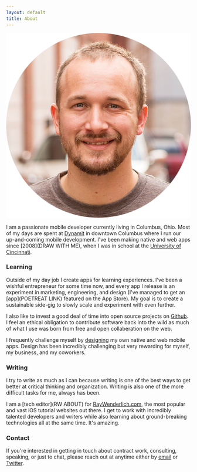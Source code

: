```yaml
---
layout: default
title: About
---
```


<img alt="Profile Picture" title="Meet Ryan" class="center-image" src="/img/ryan.png" />

I am a passionate mobile developer currently living in Columbus, Ohio. Most of my days are spent at [Dynamit](http://dynamit.us) in downtown Columbus where I run our up-and-coming mobile development. I've been making native and web apps since [2008](DRAW WITH ME), when I was in school at the [University of Cincinnati](http://uc.edu).

### Learning

Outside of my day job I create apps for learning experiences. I've been a wishful entrepreneur for some time now, and every app I release is an experiment in marketing, engineering, and design (I've managed to get an [app](POETREAT LINK) featured on the App Store). My goal is to create a sustainable side-gig to slowly scale and experiment with even further.

I also like to invest a good deal of time into open source projects on <a href="https://github.com/rnystrom">Github</a>. I feel an ethical obligation to contribute software back into the wild as much of what I use was born from free and open collaberation on the web.

I frequently challenge myself by [designing](http://ryannystrom.dunked.com) my own native and web mobile apps. Design has been incredibly challenging but very rewarding for myself, my business, and my coworkers.

### Writing

I try to write as much as I can because writing is one of the best ways to get better at critical thinking and organization. Writing is also one of the more difficult tasks for me, always has been.

I am a [tech editor](RW ABOUT) for [RayWenderlich.com](http://raywenderlich.com/), the most popular and vast iOS tutorial websites out there. I get to work with incredibly talented developers and writers while also learning about ground-breaking technologies all at the same time. It's amazing.

### Contact

If you're interested in getting in touch about contract work, consulting, speaking, or just to chat, please reach out at anytime either by <a href="mailTo:rnystrom@whoisryannystrom.com">email</a> or <a href="https://twitter.com/_ryannystrom">Twitter</a>.